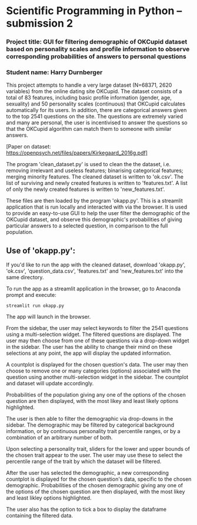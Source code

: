 # Scientific Programming in Python – submission 2

### Project title: GUI for filtering demographic of OKCupid dataset based on personality scales and profile information to observe corresponding probabilities of answers to personal questions

### Student name: Harry Durnberger

This project attempts to handle a very large dataset (N=68371, 2620 variables) from the online dating site OKCupid. The dataset consists of a total of 83 features, including basic profile information (gender, age, sexuality) and 50 personality scales (continuous) that OKCupid calculates automatically for its users. In addition, there are categorical answers given to the top 2541 questions on the site. The questions are extremely varied and many are personal, the user is incentivised to answer the questions so that the OKCupid algorithm can match them to someone with similar answers.

[Paper on dataset: https://openpsych.net/files/papers/Kirkegaard_2016g.pdf]

The program 'clean_dataset.py' is used to clean the the dataset, i.e. removing irrelevant and useless features; binarising categorical features; merging minority features. The cleaned dataset is written to 'ok.csv'. The list of surviving and newly created features is written to 'features.txt'. A list of only the newly created features is written to 'new_features.txt'.

These files are then loaded by the program 'okapp.py'. This is a streamlit application that is run locally and interacted with via the browser. It is used to provide an easy-to-use GUI to help the user filter the demographic of the OKCupid dataset, and observe this demographic's probabilities of giving particular answers to a selected question, in comparison to the full population.

## Use of 'okapp.py':

If you'd like to run the app with the cleaned dataset, download 'okapp.py', 'ok.csv', 'question_data.csv', 'features.txt' and 'new_features.txt' into the same directory.

To run the app as a streamlit application in the browser, go to Anaconda prompt and execute:

```
streamlit run okapp.py
```

The app will launch in the browser.

From the sidebar, the user may select keywords to filter the 2541 questions using a multi-selection widget. The filtered questions are displayed. The user may then choose from one of these questions via a drop-down widget in the sidebar. The user has the ability to change their mind on these selections at any point, the app will display the updated information.

A countplot is displayed for the chosen question's data. The user may then choose to remove one or many categories (options) associated with the question using another multi-selection widget in the sidebar. The countplot and dataset will update accordingly.

Probabilities of the population giving any one of the options of the chosen question are then displayed, with the most likey and least likely options highlighted.

The user is then able to filter the demographic via drop-downs in the sidebar. The demographic may be filtered by categorical background information, or by continuous personality trait percentile ranges, or by a combination of an arbitrary number of both.

Upon selecting a personality trait, sliders for the lower and upper bounds of the chosen trait appear to the user. The user may use these to select the percentile range of the trait by which the dataset will be filtered.

After the user has selected the demographic, a new corresponding countplot is displayed for the chosen question's data, specific to the chosen demographic. Probabilities of the chosen demographic giving any one of the options of the chosen question are then displayed, with the most likey and least likley options highlighted.

The user also has the option to tick a box to display the dataframe containing the filtered data.
